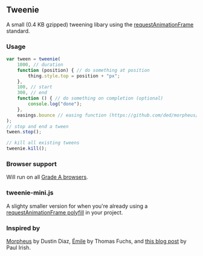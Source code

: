 Tweenie
-------
A small (0.4 KB gzipped) tweening libary using the [requestAnimationFrame](http://webstuff.nfshost.com/anim-timing/Overview.html) standard.

### Usage

``` js
var tween = tweenie(
	1000, // duration
	function (position) { // do something at position
		thing.style.top = position + "px";
	},
	100, // start
	300, // end
	function () { // do something on completion (optional)
		console.log("done");
	},
	easings.bounce // easing function (https://github.com/ded/morpheus/blob/master/src/easings.js) (optional)
);
// stop and end a tween
tween.stop();

// kill all existing tweens
tweenie.kill();
```

### Browser support

Will run on all [Grade A browsers](http://yuilibrary.com/yui/docs/tutorials/gbs/).

### tweenie-mini.js

A slighty smaller version for when you're already using a [requestAnimationFrame polyfill](https://gist.github.com/1579671) in your project.

### Inspired by

[Morpheus](https://github.com/ded/morpheus/) by Dustin Diaz, [Émile](https://github.com/madrobby/emile/) by Thomas Fuchs, and [this blog post](http://paulirish.com/2011/requestanimationframe-for-smart-animating/) by Paul Irish.